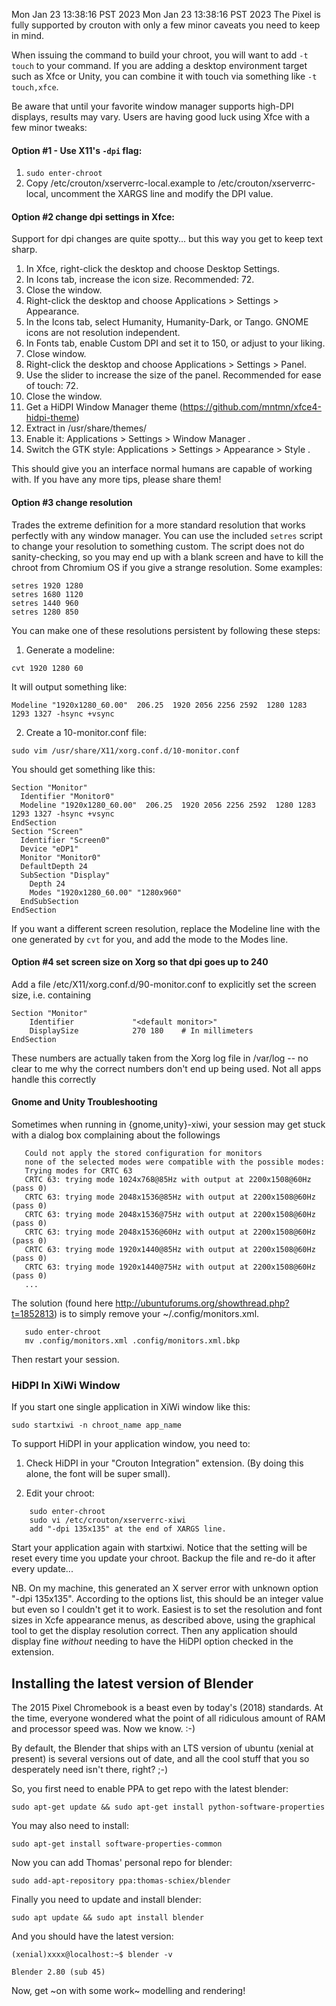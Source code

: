 Mon Jan 23 13:38:16 PST 2023
Mon Jan 23 13:38:16 PST 2023
The Pixel is fully supported by crouton with only a few minor caveats you need to keep in mind.

When issuing the command to build your chroot, you will want to add `-t touch` to your command. If you are adding a desktop environment target such as Xfce or Unity, you can combine it with touch via something like `-t touch,xfce`.

Be aware that until your favorite window manager supports high-DPI displays, results may vary.  Users are having good luck using Xfce with a few minor tweaks:

#### Option #1 - Use X11's `-dpi` flag:

 1. `sudo enter-chroot`
 2. Copy /etc/crouton/xserverrc-local.example to /etc/crouton/xserverrc-local, uncomment the XARGS line and modify the DPI value.


#### Option #2 change dpi settings in Xfce:
Support for dpi changes are quite spotty... but this way you get to keep text sharp.

 1. In Xfce, right-click the desktop and choose Desktop Settings.
 2. In Icons tab, increase the icon size. Recommended: 72.
 3. Close the window.
 4. Right-click the desktop and choose Applications > Settings > Appearance.
 5. In the Icons tab, select Humanity, Humanity-Dark, or Tango. GNOME icons are not resolution independent.
 6. In Fonts tab, enable Custom DPI and set it to 150, or adjust to your liking.
 7. Close window.
 8. Right-click the desktop and choose Applications > Settings > Panel.
 9. Use the slider to increase the size of the panel.  Recommended for ease of touch: 72.
 10. Close the window.
 11. Get a HiDPI Window Manager theme (https://github.com/mntmn/xfce4-hidpi-theme)
 12. Extract in /usr/share/themes/
 13. Enable it: Applications > Settings > Window Manager .
 14. Switch the GTK style: Applications > Settings > Appearance > Style .

This should give you an interface normal humans are capable of working with. If you have any more tips, please share them!

#### Option #3 change resolution
Trades the extreme definition for a more standard resolution that works perfectly with any window manager.  You can use the included `setres` script to change your resolution to something custom.  The script does not do sanity-checking, so you may end up with a blank screen and have to kill the chroot from Chromium OS if you give a strange resolution. Some examples:
```
setres 1920 1280
setres 1680 1120
setres 1440 960
setres 1280 850
```
You can make one of these resolutions persistent by following these steps:

1. Generate a modeline:
```
cvt 1920 1280 60
```
It will output something like:
```
Modeline "1920x1280_60.00"  206.25  1920 2056 2256 2592  1280 1283 1293 1327 -hsync +vsync
```

2. Create a 10-monitor.conf file:
```
sudo vim /usr/share/X11/xorg.conf.d/10-monitor.conf
```

You should get something like this:
```
Section "Monitor"
  Identifier "Monitor0"
  Modeline "1920x1280_60.00"  206.25  1920 2056 2256 2592  1280 1283 1293 1327 -hsync +vsync
EndSection
Section "Screen"
  Identifier "Screen0"
  Device "eDP1"
  Monitor "Monitor0"
  DefaultDepth 24
  SubSection "Display"
    Depth 24
    Modes "1920x1280_60.00" "1280x960"
  EndSubSection
EndSection
```

If you want a different screen resolution, replace the Modeline line with the one generated by `cvt` for you, and add the mode to the Modes line.

#### Option #4 set screen size on Xorg so that dpi goes up to 240

Add a file /etc/X11/xorg.conf.d/90-monitor.conf to explicitly set the screen size, i.e. containing

```
Section "Monitor"
    Identifier             "<default monitor>"
    DisplaySize            270 180    # In millimeters
EndSection
```

These numbers are actually taken from the Xorg log file in /var/log -- no clear to me why the correct numbers don't end up being used.  Not all apps handle this correctly

#### Gnome and Unity Troubleshooting
Sometimes when running in {gnome,unity}-xiwi, your session may get stuck with a dialog box complaining about the followings
```
   Could not apply the stored configuration for monitors
   none of the selected modes were compatible with the possible modes:
   Trying modes for CRTC 63
   CRTC 63: trying mode 1024x768@85Hz with output at 2200x1508@60Hz (pass 0)
   CRTC 63: trying mode 2048x1536@85Hz with output at 2200x1508@60Hz (pass 0)
   CRTC 63: trying mode 2048x1536@75Hz with output at 2200x1508@60Hz (pass 0)
   CRTC 63: trying mode 2048x1536@60Hz with output at 2200x1508@60Hz (pass 0)
   CRTC 63: trying mode 1920x1440@85Hz with output at 2200x1508@60Hz (pass 0)
   CRTC 63: trying mode 1920x1440@75Hz with output at 2200x1508@60Hz (pass 0)
   ... 
```
The solution (found here http://ubuntuforums.org/showthread.php?t=1852813) is to simply remove your ~/.config/monitors.xml.

```
   sudo enter-chroot
   mv .config/monitors.xml .config/monitors.xml.bkp
```

Then restart your session.

### HiDPI In XiWi Window

If you start one single application in XiWi window like this:

    sudo startxiwi -n chroot_name app_name

To support HiDPI in your application window, you need to:

1. Check HiDPI in your "Crouton Integration" extension. (By doing this alone, the font will be super small).

2. Edit your chroot:
```
    sudo enter-chroot
    sudo vi /etc/crouton/xserverrc-xiwi
    add "-dpi 135x135" at the end of XARGS line.
```

Start your application again with startxiwi. Notice that the setting will be reset every time you update your chroot. Backup the file and re-do it after every update...

NB. On my machine, this generated an X server error with unknown option "-dpi 135x135". According to the options list, this should be an integer value but even so I couldn't get it to work. Easiest is to set the resolution and font sizes in Xcfe appearance menus, as described above, using the graphical tool to get the display resolution correct. Then any application should display fine _without_ needing to have the HiDPI option checked in the extension.  

## Installing the latest version of Blender
The 2015 Pixel Chromebook is a beast even by today's (2018) standards. At the time, everyone wondered what the point of all ridiculous amount of RAM and processor speed was. Now we know.  :-)

By default, the Blender that ships with an LTS version of ubuntu (xenial at present) is several versions out of date, and all the cool stuff that you so desperately need isn't there, right?  ;-)

So, you first need to enable PPA to get repo with the latest blender:

`sudo apt-get update && sudo apt-get install python-software-properties` 

You may also need to install:

`sudo apt-get install software-properties-common`

Now you can add Thomas' personal repo for blender:

`sudo add-apt-repository ppa:thomas-schiex/blender`

Finally you need to update and install blender:

`sudo apt update && sudo apt install blender`

And you should have the latest version:

`(xenial)xxxx@localhost:~$ blender -v`

`Blender 2.80 (sub 45)`

Now, get ~on with some work~ modelling and rendering!

